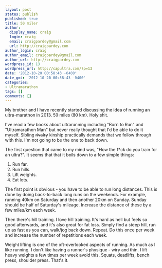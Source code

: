 ```yaml
---
layout: post
status: publish
published: true
title: 50 miler
author:
  display_name: craig
  login: craig
  email: craigpardey@gmail.com
  url: http://craigpardey.com
author_login: craig
author_email: craigpardey@gmail.com
author_url: http://craigpardey.com
wordpress_id: 13
wordpress_url: http://capultra.com/?p=13
date: '2012-10-20 00:58:43 -0400'
date_gmt: '2012-10-20 00:58:43 -0400'
categories:
- Ultramarathon
tags: []
comments: []
---
```


My brother and I have recently started discussing the idea of running an
ultra-marathon in 2013. 50 miles (80 km). Holy shit.

I've read a few books about ultrarunning including "Born to Run" and
"Ultramarathon Man" but never really thought that I'd be able to do it myself.
Sibling ~~rivalry~~ kinship practically demands that we follow through
with this. I'm not going to be the one to back down.

The first question that came to my mind was, "How the f*ck do you train for an
ultra?". It seems that that it boils down to a few simple things:

  1. Run far.
  2. Run hills.
  3. Lift weights.
  4. Eat lots.
  

The first point is obvious - you have to be able to run long distances. This
is done by doing back-to-back long runs on the weekends. For example, running
40km on Saturday and then another 20km on Sunday. Sunday should be half of
Saturday's mileage. Increase the distance of these by a few miles/km each
week.

Then there's hill training. I love hill training. It's hard as hell but feels
so good afterwards, and it's also great for fat loss. Simply find a steep
hill, run up as fast as you can, walk/jog back down. Repeat. Do this once per
week and increase the number of repetitions each week.

Weight lifting is one of the oft-overlooked aspects of running. As much as I
like running, I don't like having a runner's physique - wiry and thin. I lift
heavy weights a few times per week avoid this. Squats, deadlifts, bench press,
shoulder press. That's it.

